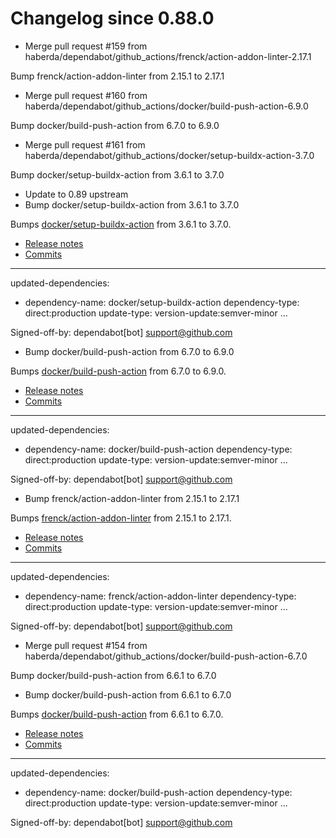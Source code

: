 # Changelog since 0.88.0
- Merge pull request #159 from haberda/dependabot/github_actions/frenck/action-addon-linter-2.17.1

Bump frenck/action-addon-linter from 2.15.1 to 2.17.1 
- Merge pull request #160 from haberda/dependabot/github_actions/docker/build-push-action-6.9.0

Bump docker/build-push-action from 6.7.0 to 6.9.0 
- Merge pull request #161 from haberda/dependabot/github_actions/docker/setup-buildx-action-3.7.0

Bump docker/setup-buildx-action from 3.6.1 to 3.7.0 
- Update to 0.89 upstream 
- Bump docker/setup-buildx-action from 3.6.1 to 3.7.0

Bumps [docker/setup-buildx-action](https://github.com/docker/setup-buildx-action) from 3.6.1 to 3.7.0.
- [Release notes](https://github.com/docker/setup-buildx-action/releases)
- [Commits](https://github.com/docker/setup-buildx-action/compare/v3.6.1...v3.7.0)

---
updated-dependencies:
- dependency-name: docker/setup-buildx-action
  dependency-type: direct:production
  update-type: version-update:semver-minor
...

Signed-off-by: dependabot[bot] <support@github.com> 
- Bump docker/build-push-action from 6.7.0 to 6.9.0

Bumps [docker/build-push-action](https://github.com/docker/build-push-action) from 6.7.0 to 6.9.0.
- [Release notes](https://github.com/docker/build-push-action/releases)
- [Commits](https://github.com/docker/build-push-action/compare/v6.7.0...v6.9.0)

---
updated-dependencies:
- dependency-name: docker/build-push-action
  dependency-type: direct:production
  update-type: version-update:semver-minor
...

Signed-off-by: dependabot[bot] <support@github.com> 
- Bump frenck/action-addon-linter from 2.15.1 to 2.17.1

Bumps [frenck/action-addon-linter](https://github.com/frenck/action-addon-linter) from 2.15.1 to 2.17.1.
- [Release notes](https://github.com/frenck/action-addon-linter/releases)
- [Commits](https://github.com/frenck/action-addon-linter/compare/v2.15.1...v2.17.1)

---
updated-dependencies:
- dependency-name: frenck/action-addon-linter
  dependency-type: direct:production
  update-type: version-update:semver-minor
...

Signed-off-by: dependabot[bot] <support@github.com> 
- Merge pull request #154 from haberda/dependabot/github_actions/docker/build-push-action-6.7.0

Bump docker/build-push-action from 6.6.1 to 6.7.0 
- Bump docker/build-push-action from 6.6.1 to 6.7.0

Bumps [docker/build-push-action](https://github.com/docker/build-push-action) from 6.6.1 to 6.7.0.
- [Release notes](https://github.com/docker/build-push-action/releases)
- [Commits](https://github.com/docker/build-push-action/compare/v6.6.1...v6.7.0)

---
updated-dependencies:
- dependency-name: docker/build-push-action
  dependency-type: direct:production
  update-type: version-update:semver-minor
...

Signed-off-by: dependabot[bot] <support@github.com> 
